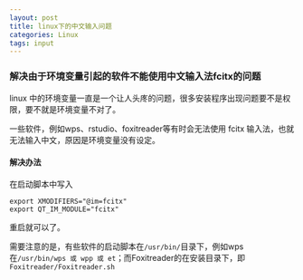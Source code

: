 ```yaml
---
layout: post
title: linux下的中文输入问题
categories: Linux
tags: input
---
```


### 解决由于环境变量引起的软件不能使用中文输入法fcitx的问题

linux 中的环境变量一直是一个让人头庝的问题，很多安装程序出现问题要不是权限，要不就是环境变量不对了。

一些软件，例如wps、rstudio、foxitreader等有时会无法使用 fcitx 输入法，也就无法输入中文，原因是环境变量没有设定。

#### 解决办法

在启动脚本中写入
```
export XMODIFIERS="@im=fcitx"
export QT_IM_MODULE="fcitx"
```
重启就可以了。

需要注意的是，有些软件的启动脚本在`/usr/bin/`目录下，例如wps在`/usr/bin/wps 或 wpp 或 et`；而Foxitreader的在安装目录下，即`Foxitreader/Foxitreader.sh`
